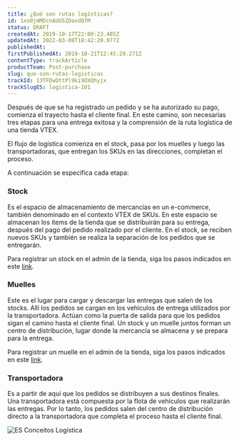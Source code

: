 ```yaml
---
title: ¿Qué son rutas logísticas?
id: 1xo0jmMDcnAUU5ZOavdQ7M
status: DRAFT
createdAt: 2019-10-17T22:00:23.485Z
updatedAt: 2022-03-08T18:42:20.977Z
publishedAt: 
firstPublishedAt: 2019-10-21T12:45:29.271Z
contentType: trackArticle
productTeam: Post-purchase
slug: que-son-rutas-logisticas
trackId: 13TFDwDttPl9ki9OXQhyjx
trackSlugES: logistica-101
---
```


Después de que se ha registrado un pedido y se ha autorizado su pago, comienza el trayecto hasta el cliente final. En este camino, son necesarias tres etapas para una entrega exitosa y la comprensión de la ruta logística de una tienda VTEX.

El flujo de logística comienza en el stock, pasa por los muelles y luego las transportadoras, que entregan los SKUs en las direcciones, completan el proceso. 

A continuación se especifica cada etapa:

### Stock
Es el espacio de almacenamiento de mercancías en un e-commerce, también denominado en el contexto VTEX de SKUs. En este espacio se almacenan los ítems de la tienda que se distribuirán para su entrega, después del pago del pedido realizado por el cliente. En el stock, se reciben nuevos SKUs y también se realiza la separación de los pedidos que se entregarán.

Para registrar un stock en el admin de la tienda, siga los pasos indicados en este [link](https://help.vtex.com/es/tutorial/gerenciar-estoque?locale=pt).

### Muelles 
Este es el lugar para cargar y descargar las entregas que salen de los stocks. Allí los pedidos se cargan en los vehículos de entrega utilizados por la transportadora. Actúan como la puerta de salida para que los pedidos sigan el camino hasta el cliente final. Un stock y un muelle juntos forman un centro de distribución, lugar donde la mercancía se almacena y se prepara para la entrega.

Para registrar un muelle en el admin de la tienda, siga los pasos indicados en este [link](https://help.vtex.com/es/tutorial/como-cadastrar-doca?locale=pt). 

### Transportadora
Es a partir de aquí que los pedidos se distribuyen a sus destinos finales. Una transportadora está compuesta por la flota de vehículos que realizarán las entregas. Por lo tanto, los pedidos salen  del centro de distribución directo a la transportadora que completa el proceso hasta el cliente final.

![ES Conceitos Logística](https://images.ctfassets.net/alneenqid6w5/6BRAmfZf1X7QPkYrh9bZar/a17438d4438465cde7b9b88689dd0b18/ES_Conceitos_Log__stica.png)

